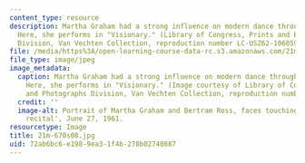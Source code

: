 ```yaml
---
content_type: resource
description: Martha Graham had a strong influence on modern dance through her choreography.
  Here, she performs in "Visionary." (Library of Congress, Prints and Photographs
  Division, Van Vechten Collection, reproduction number LC-USZ62-106859.)
file: /media/https%3A/open-learning-course-data-rc.s3.amazonaws.com/21m-670-traditions-in-american-concert-dance-gender-and-autobiography-spring-2008/72ab6bc6e1989ea31f4b278b02740887_21m-670s08.jpg
file_type: image/jpeg
image_metadata:
  caption: Martha Graham had a strong influence on modern dance through her choreography.
    Here, she performs in "Visionary." (Image courtesy of Library of Congress, Prints
    and Photographs Division, Van Vechten Collection, reproduction number LC-USZ62-106859.)
  credit: ''
  image-alt: Portrait of Martha Graham and Bertram Ross, faces touching, in 'Visionary
    recital', June 27, 1961.
resourcetype: Image
title: 21m-670s08.jpg
uid: 72ab6bc6-e198-9ea3-1f4b-278b02740887
---
```

